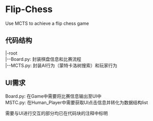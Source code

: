 # Flip-Chess
Use MCTS to achieve a flip chess game

## 代码结构
|-root  
|--Board.py: 封装棋盘信息和比赛流程  
|--MCTS.py: 封装AI行为（蒙特卡洛树搜索）和玩家行为  

## UI需求
Board.py: 在Game中需要将比赛信息输出至UI中  
MSTC.py: 在Human_Player中需要获取UI点击信息并转化为数据结构list  

需要与UI进行交互的部分均已在代码块的注释中标明  
